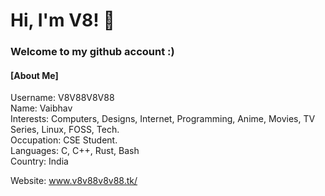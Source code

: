 <h1 >Hi, I'm V8! 👋</h1>
<h3 >Welcome to my github account :)</h3>
<h4>[About Me]</h4>
Username: V8V88V8V88<br>
Name: Vaibhav<br>
Interests: Computers, Designs, Internet, Programming, Anime, Movies, TV Series, Linux, FOSS, Tech.<br>
Occupation: CSE Student.<br>
Languages: C, C++, Rust, Bash<br>
Country: India<br>

Website: www.v8v88v8v88.tk/
<br>
